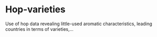 # Hop-varieties
Use of hop data revealing little-used aromatic characteristics, leading countries in terms of varieties,...
